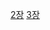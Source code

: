 [2장](https://www.notion.so/2-AWS-DevOps-Tool-41a42063473f410f8a47906a742b473d)
[3장](https://www.notion.so/3-AWS-DevOps-39f41a7d5fd646e5a7d6e6213edcc74c)